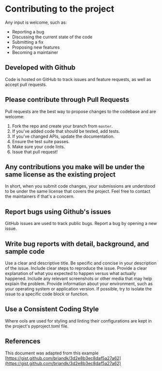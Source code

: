 # Contributing to the project
Any input is welcome, such as:

- Reporting a bug
- Discussing the current state of the code
- Submitting a fix
- Proposing new features
- Becoming a maintainer

## Developed with Github
Code is hosted on GitHub to track issues and feature requests, as well as accept pull requests.

## Please contribute through Pull Requests
Pull requests are the best way to propose changes to the codebase and are welcome:

1. Fork the repo and create your branch from `master`.
2. If you've added code that should be tested, add tests.
3. If you've changed APIs, update the documentation.
4. Ensure the test suite passes.
5. Make sure your code lints.
6. Issue that pull request!

## Any contributions you make will be under the same license as the existing project
In short, when you submit code changes, your submissions are understood to be under the same license that covers the project. Feel free to contact the maintainers if that's a concern.

## Report bugs using Github's issues
GitHub issues are used to track public bugs. Report a bug by opening a new issue.

## Write bug reports with detail, background, and sample code
Use a clear and descriptive title.
Be specific and concise in your description of the issue.
Include clear steps to reproduce the issue.
Provide a clear explanation of what you expected to happen versus what actually happened.
Include any relevant screenshots or other media that may help explain the problem.
Provide information about your environment, such as your operating system or application version.
If possible, try to isolate the issue to a specific code block or function.

## Use a Consistent Coding Style
Where ools are used for styling and linting their configurations are kept in the project's pyproject.toml file.

## References
This document was adapted from this example [https://gist.github.com/briandk/3d2e8b3ec8daf5a27a62](https://gist.github.com/briandk/3d2e8b3ec8daf5a27a62)
